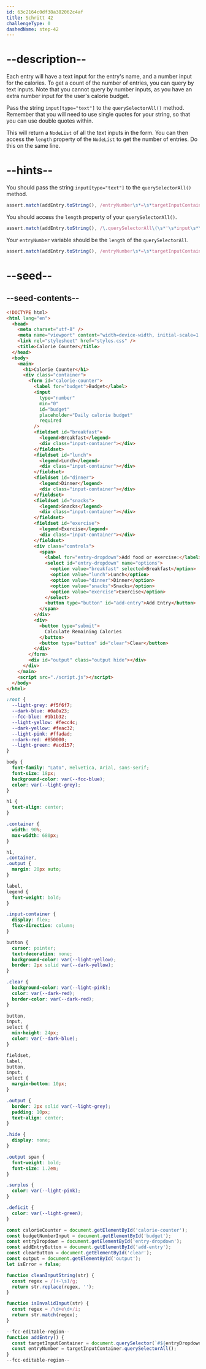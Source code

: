 ```yaml
---
id: 63c2164c0df38a382062c4af
title: Schritt 42
challengeType: 0
dashedName: step-42
---
```


# --description--

Each entry will have a text input for the entry's name, and a number input for the calories. To get a count of the number of entries, you can query by text inputs. Note that you cannot query by number inputs, as you have an extra number input for the user's calorie budget.

Pass the string `input[type="text"]` to the `querySelectorAll()` method. Remember that you will need to use single quotes for your string, so that you can use double quotes within.

This will return a `NodeList` of all the text inputs in the form. You can then access the `length` property of the `NodeList` to get the number of entries. Do this on the same line.

# --hints--

You should pass the string `input[type="text"]` to the `querySelectorAll()` method.

```js
assert.match(addEntry.toString(), /entryNumber\s*=\s*targetInputContainer\.querySelectorAll\(\s*'\s*input\s*\[\s*type\s*=\s*"text"\s*]\s*'\s*\)/)
```

You should access the `length` property of your `querySelectorAll()`.

```js
assert.match(addEntry.toString(), /\.querySelectorAll\(\s*'\s*input\s*\[\s*type\s*=\s*"text"\s*]\s*'\)\.length/)
```

Your `entryNumber` variable should be the `length` of the `querySelectorAll`.

```js
assert.match(addEntry.toString(), /entryNumber\s*=\s*targetInputContainer\.querySelectorAll\(\s*'\s*input\s*\[\s*type\s*=\s*"text"\s*]\s*'\)\.length/)
```

# --seed--

## --seed-contents--

```html
<!DOCTYPE html>
<html lang="en">
  <head>
    <meta charset="utf-8" />
    <meta name="viewport" content="width=device-width, initial-scale=1.0" />
    <link rel="stylesheet" href="styles.css" />
    <title>Calorie Counter</title>
  </head>
  <body>
    <main>
      <h1>Calorie Counter</h1>
      <div class="container">
        <form id="calorie-counter">
          <label for="budget">Budget</label>
          <input
            type="number"
            min="0"
            id="budget"
            placeholder="Daily calorie budget"
            required
          />
          <fieldset id="breakfast">
            <legend>Breakfast</legend>
            <div class="input-container"></div>
          </fieldset>
          <fieldset id="lunch">
            <legend>Lunch</legend>
            <div class="input-container"></div>
          </fieldset>
          <fieldset id="dinner">
            <legend>Dinner</legend>
            <div class="input-container"></div>
          </fieldset>
          <fieldset id="snacks">
            <legend>Snacks</legend>
            <div class="input-container"></div>
          </fieldset>
          <fieldset id="exercise">
            <legend>Exercise</legend>
            <div class="input-container"></div>
          </fieldset>
          <div class="controls">
            <span>
              <label for="entry-dropdown">Add food or exercise:</label>
              <select id="entry-dropdown" name="options">
                <option value="breakfast" selected>Breakfast</option>
                <option value="lunch">Lunch</option>
                <option value="dinner">Dinner</option>
                <option value="snacks">Snacks</option>
                <option value="exercise">Exercise</option>
              </select>
              <button type="button" id="add-entry">Add Entry</button>
            </span>
          </div>
          <div>
            <button type="submit">
              Calculate Remaining Calories
            </button>
            <button type="button" id="clear">Clear</button>
          </div>
        </form>
        <div id="output" class="output hide"></div>
      </div>
    </main>
    <script src="./script.js"></script>
  </body>
</html>
```

```css
:root {
  --light-grey: #f5f6f7;
  --dark-blue: #0a0a23;
  --fcc-blue: #1b1b32;
  --light-yellow: #fecc4c;
  --dark-yellow: #feac32;
  --light-pink: #ffadad;
  --dark-red: #850000;
  --light-green: #acd157;
}

body {
  font-family: "Lato", Helvetica, Arial, sans-serif;
  font-size: 18px;
  background-color: var(--fcc-blue);
  color: var(--light-grey);
}

h1 {
  text-align: center;
}

.container {
  width: 90%;
  max-width: 680px;
}

h1,
.container,
.output {
  margin: 20px auto;
}

label,
legend {
  font-weight: bold;
}

.input-container {
  display: flex;
  flex-direction: column;
}

button {
  cursor: pointer;
  text-decoration: none;
  background-color: var(--light-yellow);
  border: 2px solid var(--dark-yellow);
}

.clear {
  background-color: var(--light-pink);
  color: var(--dark-red);
  border-color: var(--dark-red);
}

button,
input,
select {
  min-height: 24px;
  color: var(--dark-blue);
}

fieldset,
label,
button,
input,
select {
  margin-bottom: 10px;
}

.output {
  border: 2px solid var(--light-grey);
  padding: 10px;
  text-align: center;
}

.hide {
  display: none;
}

.output span {
  font-weight: bold;
  font-size: 1.2em;
}

.surplus {
  color: var(--light-pink);
}

.deficit {
  color: var(--light-green);
}
```

```js
const calorieCounter = document.getElementById('calorie-counter');
const budgetNumberInput = document.getElementById('budget');
const entryDropdown = document.getElementById('entry-dropdown');
const addEntryButton = document.getElementById('add-entry');
const clearButton = document.getElementById('clear');
const output = document.getElementById('output');
let isError = false;

function cleanInputString(str) {
  const regex = /[+-\s]/g;
  return str.replace(regex, '');
}

function isInvalidInput(str) {
  const regex = /\d+e\d+/i;
  return str.match(regex);
}

--fcc-editable-region--
function addEntry() {
  const targetInputContainer = document.querySelector(`#${entryDropdown.value} .input-container`);
  const entryNumber = targetInputContainer.querySelectorAll();
}
--fcc-editable-region--
```
